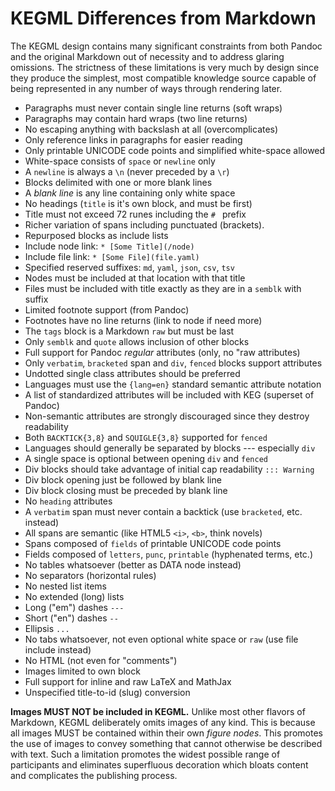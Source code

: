 # KEGML Differences from Markdown

The KEGML design contains many significant constraints from both Pandoc and the original Markdown out of necessity and to address glaring omissions. The strictness of these limitations is very much by design since they produce the simplest, most compatible knowledge source capable of being represented in any number of ways through rendering later.

* Paragraphs must never contain single line returns (soft wraps)
* Paragraphs may contain hard wraps (two line returns)
* No escaping anything with backslash at all (overcomplicates)
* Only reference links in paragraphs for easier reading
* Only printable UNICODE code points and simplified white-space allowed
* White-space consists of `space` or `newline` only
* A `newline` is always a `\n` (never preceded by a `\r`)
* Blocks delimited with one or more blank lines
* A *blank line* is any line containing only white space
* No headings (`title` is it's own block, and must be first)
* Title must not exceed 72 runes including the `# ` prefix
* Richer variation of spans including punctuated (brackets).
* Repurposed blocks as include lists
* Include node link: `* [Some Title](/node)`
* Include file link: `* [Some File](file.yaml)`
* Specified reserved suffixes: `md`, `yaml`, `json`, `csv`, `tsv`
* Nodes must be included at that location with that title
* Files must be included with title exactly as they are in a `semblk` with suffix
* Limited footnote support (from Pandoc)
* Footnotes have no line returns (link to node if need more)
* The `tags` block is a Markdown `raw` but must be last
* Only `semblk` and `quote` allows inclusion of other blocks
* Full support for Pandoc *regular* attributes (only, no "raw attributes)
* Only `verbatim`, `bracketed` span and `div`, `fenced` blocks support attributes
* Undotted single class attributes should be preferred
* Languages must use the `{lang=en}` standard semantic attribute notation
* A list of standardized attributes will be included with KEG (superset of Pandoc)
* Non-semantic attributes are strongly discouraged since they destroy readability
* Both `BACKTICK{3,8}` and `SQUIGLE{3,8}` supported for `fenced`
* Languages should generally be separated by blocks --- especially `div`
* A single space is optional between opening `div` and `fenced`
* Div blocks should take advantage of initial cap readability `::: Warning`
* Div block opening just be followed by blank line
* Div block closing must be preceded by blank line
* No `heading` attributes
* A `verbatim` span must never contain a backtick (use `bracketed`, etc. instead)
* All spans are semantic (like HTML5 `<i>`, `<b>`, think novels)
* Spans composed of `fields` of printable UNICODE code points
* Fields composed of `letters`, `punc`, `printable` (hyphenated terms, etc.)
* No tables whatsoever (better as DATA node instead)
* No separators (horizontal rules)
* No nested list items
* No extended (long) lists
* Long ("em") dashes `---`
* Short ("en") dashes `--`
* Ellipsis `...`
* No tabs whatsoever, not even optional white space or `raw` (use file
  include instead)
* No HTML (not even for "comments")
* Images limited to own block
* Full support for inline and raw LaTeX and MathJax
* Unspecified title-to-id (slug) conversion

**Images MUST NOT be included in KEGML.** Unlike most other flavors of Markdown, KEGML deliberately omits images of any kind. This is because all images MUST be contained within their own *figure nodes*. This promotes the use of images to convey something that cannot otherwise be described with text. Such a limitation promotes the widest possible range of participants and eliminates superfluous decoration which bloats content and complicates the publishing process.

